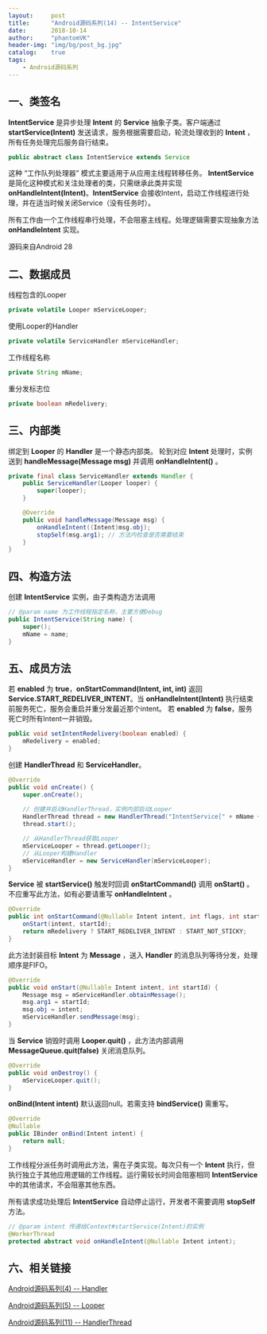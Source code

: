 ```yaml
---
layout:     post
title:      "Android源码系列(14) -- IntentService"
date:       2018-10-14
author:     "phantomVK"
header-img: "img/bg/post_bg.jpg"
catalog:    true
tags:
    - Android源码系列
---
```


## 一、类签名

__IntentService__ 是异步处理 __Intent__ 的 __Service__ 抽象子类。客户端通过 __startService(Intent)__ 发送请求，服务根据需要启动，轮流处理收到的 __Intent__ ，所有任务处理完后服务自行结束。

```java
public abstract class IntentService extends Service
```

这种 “工作队列处理器” 模式主要适用于从应用主线程转移任务。 __IntentService__ 是简化这种模式和关注处理者的类，只需继承此类并实现 __onHandleIntent(Intent)__。__IntentService__ 会接收Intent，启动工作线程进行处理，并在适当时候关闭Service（没有任务时）。

所有工作由一个工作线程串行处理，不会阻塞主线程。处理逻辑需要实现抽象方法 __onHandleIntent__ 实现。

源码来自Android 28

## 二、数据成员

线程包含的Looper

```java
private volatile Looper mServiceLooper;
```

使用Looper的Handler

```java
private volatile ServiceHandler mServiceHandler;
```

工作线程名称

```java
private String mName;
```

重分发标志位

```java
private boolean mRedelivery;
```

## 三、内部类

绑定到 __Looper__ 的 __Handler__ 是一个静态内部类。 轮到对应 __Intent__ 处理时，实例送到 __handleMessage(Message msg)__ 并调用 __onHandleIntent()__ 。

```java
private final class ServiceHandler extends Handler {
    public ServiceHandler(Looper looper) {
        super(looper);
    }

    @Override
    public void handleMessage(Message msg) {
        onHandleIntent((Intent)msg.obj);
        stopSelf(msg.arg1); // 方法内检查是否需要结束
    }
}
```

## 四、构造方法

创建 __IntentService__ 实例，由子类构造方法调用

```java
// @param name 为工作线程指定名称，主要方便Debug
public IntentService(String name) {
    super();
    mName = name;
}
```

## 五、成员方法

若 __enabled__ 为 __true__，__onStartCommand(Intent, int, int)__ 返回 __Service.START_REDELIVER_INTENT__。当 __onHandleIntent(Intent)__ 执行结束前服务死亡，服务会重启并重分发最近那个intent。
若 __enabled__ 为 __false__，服务死亡时所有Intent一并销毁。

```java
public void setIntentRedelivery(boolean enabled) {
    mRedelivery = enabled;
}
```

创建 __HandlerThread__ 和 __ServiceHandler__。

```java
@Override
public void onCreate() {
    super.onCreate();
    
    // 创建并启动HandlerThread，实例内部启动Looper
    HandlerThread thread = new HandlerThread("IntentService[" + mName + "]");
    thread.start();

    // 从HandlerThread获取Looper
    mServiceLooper = thread.getLooper();
    // 从Looper构建Handler
    mServiceHandler = new ServiceHandler(mServiceLooper);
}
```

__Service__ 被 __startService()__ 触发时回调 __onStartCommand()__ 调用 __onStart()__ 。不应重写此方法，如有必要请重写 __onHandleIntent__ 。


```java
@Override
public int onStartCommand(@Nullable Intent intent, int flags, int startId) {
    onStart(intent, startId);
    return mRedelivery ? START_REDELIVER_INTENT : START_NOT_STICKY;
}
```

此方法封装目标 __Intent__ 为 __Message__ ，送入 __Handler__ 的消息队列等待分发，处理顺序是FIFO。

```java
@Override
public void onStart(@Nullable Intent intent, int startId) {
    Message msg = mServiceHandler.obtainMessage();
    msg.arg1 = startId;
    msg.obj = intent;
    mServiceHandler.sendMessage(msg);
}
```

当 __Service__ 销毁时调用 __Looper.quit()__ ，此方法内部调用 __MessageQueue.quit(false)__ 关闭消息队列。

```java
@Override
public void onDestroy() {
    mServiceLooper.quit();
}
```

__onBind(Intent intent)__ 默认返回null。若需支持 __bindService()__ 需重写。

```java
@Override
@Nullable
public IBinder onBind(Intent intent) {
    return null;
}
```

工作线程分派任务时调用此方法，需在子类实现。每次只有一个 __Intent__ 执行，但执行独立于其他应用逻辑的工作线程。运行需较长时间会阻塞相同 __IntentService__ 中的其他请求，不会阻塞其他东西。

所有请求成功处理后 __IntentService__ 自动停止运行，开发者不需要调用 __stopSelf__ 方法。

```java
// @param intent 传递给Context#startService(Intent)的实例
@WorkerThread
protected abstract void onHandleIntent(@Nullable Intent intent);
```

## 六、相关链接

[Android源码系列(4) -- Handler](/2016/12/01/Android_Handler/)

[Android源码系列(5) -- Looper](/2016/12/03/Android_Looper/)

[Android源码系列(11) -- HandlerThread](/2018/06/13/HandlerThread/)

